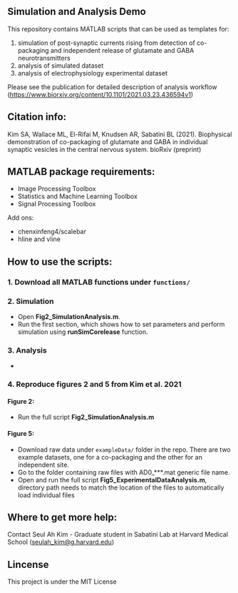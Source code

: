 ## Simulation and Analysis Demo

This repository contains MATLAB scripts that can be used as templates for:
1) simulation of post-synaptic currents rising from detection of co-packaging and independent release of glutamate and GABA neurotransmitters
2) analysis of simulated dataset
3) analysis of electrophysiology experimental dataset 

Please see the publication for detailed description of analysis workflow (https://www.biorxiv.org/content/10.1101/2021.03.23.436594v1)

## Citation info:
Kim SA, Wallace ML, El-Rifai M, Knudsen AR, Sabatini BL (2021). Biophysical demonstration of co-packaging of glutamate and GABA in individual synaptic vesicles in the central nervous system. bioRxiv (preprint)

## MATLAB package requirements:
- Image Processing Toolbox
- Statistics and Machine Learning Toolbox
- Signal Processing Toolbox

Add ons: 
- chenxinfeng4/scalebar
- hline and vline

## How to use the scripts:
### 1. Download all MATLAB functions under ```functions/```

### 2. Simulation
   - Open **Fig2_SimulationAnalysis.m**.
   - Run the first section, which shows how to set parameters and perform simulation using **runSimCorelease** function. 

### 3. Analysis
   - 

### 4. Reproduce figures 2 and 5 from Kim et al. 2021
  #### Figure 2: 
  - Run the full script **Fig2_SimulationAnalysis.m** 
  #### Figure 5:
  - Download raw data under ```exampleData/``` folder in the repo. There are two example datasets, one for a co-packaging and the other for an independent site.
  - Go to the folder containing raw files with AD0_***.mat generic file name.
  - Open and run the full script **Fig5_ExperimentalDataAnalysis.m**, directory path needs to match the location of the files to automatically load individual files

## Where to get more help:
Contact Seul Ah Kim - Graduate student in Sabatini Lab at Harvard Medical School (seulah_kim@g.harvard.edu)

## Lincense
This project is under the MIT License
